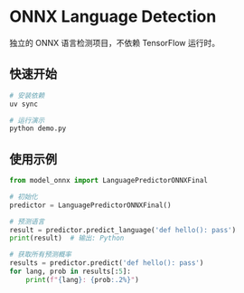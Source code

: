 # ONNX Language Detection

独立的 ONNX 语言检测项目，不依赖 TensorFlow 运行时。

## 快速开始

```bash
# 安装依赖
uv sync

# 运行演示
python demo.py
```

## 使用示例

```python
from model_onnx import LanguagePredictorONNXFinal

# 初始化
predictor = LanguagePredictorONNXFinal()

# 预测语言
result = predictor.predict_language('def hello(): pass')
print(result)  # 输出: Python

# 获取所有预测概率
results = predictor.predict('def hello(): pass')
for lang, prob in results[:5]:
    print(f"{lang}: {prob:.2%}")
```
